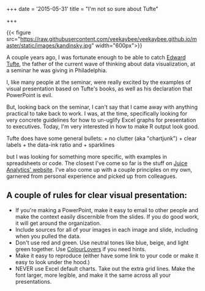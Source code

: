 +++
date = '2015-05-31'
title = "I'm not so sure about Tufte"

+++

{{< figure src="https://raw.githubusercontent.com/veekaybee/veekaybee.github.io/master/static/images/kandinsky.jpg" width="600px">}}

A couple years ago, I was fortunate enough to be able to catch [Edward Tufte](http://en.wikipedia.org/wiki/Edward_Tufte), the father of the current wave of thinking about data visualization, at a seminar he was giving in Philadelphia. 

I, like many people at the seminar, were really excited by the examples of visual presentation based on Tufte's books, as well as his declaration that PowerPoint is evil. 

But, looking back on the seminar, I can't say that I came away with anything practical to take back to work. I was, at the time, specifically looking for very concrete guidelines for how to un-uglify Excel graphs for presentation to executives. Today, I'm very interested in how to make R output look good. 

Tufte does have some general bullets:
	+ no clutter (aka "chartjunk")
	+ clear labels
	+ the data-ink ratio and
	+ sparklines

but I was looking for something more specific, with examples in spreadsheets or code. The closest I've come so far is the stuff on [Juice Analytics' website](http://www.juiceanalytics.com/data-fluency/). I've also come up with a couple principles on my own, garnered from personal experience and picked up from colleagues. 

## A couple of rules for clear visual presentation:

+ If you're making a PowerPoint, make it easy to email to other people and make the context easily discernible from the slides. If you do good work, it will get around the organization. 
+ Include sources for all of your images in each image and slide, including when you pulled the data. 
+ Don't use red and green. Use neutral tones like blue, beige, and light green together. Use [ColourLovers](http://www.colourlovers.com/) if you need hints. 
+ Make it easy to reproduce (either have some link to your code or make it easy to look under the hood.)
+ NEVER use Excel default charts. Take out the extra grid lines. Make the font larger, more legible, and make it the same across all your presentations. 

